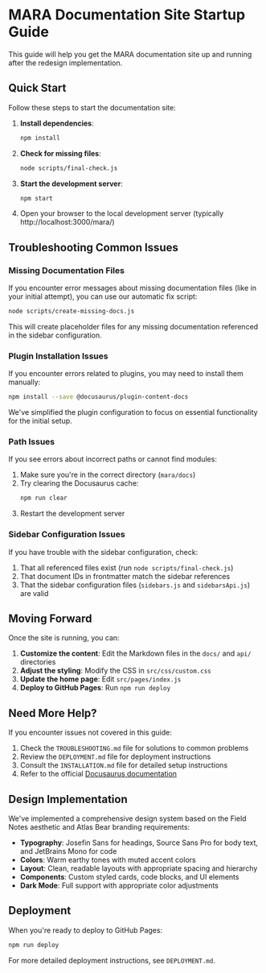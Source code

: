 # MARA Documentation Site Startup Guide

This guide will help you get the MARA documentation site up and running after the redesign implementation.

## Quick Start

Follow these steps to start the documentation site:

1. **Install dependencies**:
   ```bash
   npm install
   ```

2. **Check for missing files**:
   ```bash
   node scripts/final-check.js
   ```

3. **Start the development server**:
   ```bash
   npm start
   ```

4. Open your browser to the local development server (typically http://localhost:3000/mara/)

## Troubleshooting Common Issues

### Missing Documentation Files

If you encounter error messages about missing documentation files (like in your initial attempt), you can use our automatic fix script:

```bash
node scripts/create-missing-docs.js
```

This will create placeholder files for any missing documentation referenced in the sidebar configuration.

### Plugin Installation Issues

If you encounter errors related to plugins, you may need to install them manually:

```bash
npm install --save @docusaurus/plugin-content-docs
```

We've simplified the plugin configuration to focus on essential functionality for the initial setup.

### Path Issues

If you see errors about incorrect paths or cannot find modules:

1. Make sure you're in the correct directory (`mara/docs`)
2. Try clearing the Docusaurus cache:
   ```bash
   npm run clear
   ```
3. Restart the development server

### Sidebar Configuration Issues

If you have trouble with the sidebar configuration, check:

1. That all referenced files exist (run `node scripts/final-check.js`)
2. That document IDs in frontmatter match the sidebar references
3. That the sidebar configuration files (`sidebars.js` and `sidebarsApi.js`) are valid

## Moving Forward

Once the site is running, you can:

1. **Customize the content**: Edit the Markdown files in the `docs/` and `api/` directories
2. **Adjust the styling**: Modify the CSS in `src/css/custom.css`
3. **Update the home page**: Edit `src/pages/index.js`
4. **Deploy to GitHub Pages**: Run `npm run deploy`

## Need More Help?

If you encounter issues not covered in this guide:

1. Check the `TROUBLESHOOTING.md` file for solutions to common problems
2. Review the `DEPLOYMENT.md` file for deployment instructions
3. Consult the `INSTALLATION.md` file for detailed setup instructions
4. Refer to the official [Docusaurus documentation](https://docusaurus.io/docs)

## Design Implementation

We've implemented a comprehensive design system based on the Field Notes aesthetic and Atlas Bear branding requirements:

- **Typography**: Josefin Sans for headings, Source Sans Pro for body text, and JetBrains Mono for code
- **Colors**: Warm earthy tones with muted accent colors
- **Layout**: Clean, readable layouts with appropriate spacing and hierarchy
- **Components**: Custom styled cards, code blocks, and UI elements
- **Dark Mode**: Full support with appropriate color adjustments

## Deployment

When you're ready to deploy to GitHub Pages:

```bash
npm run deploy
```

For more detailed deployment instructions, see `DEPLOYMENT.md`.
